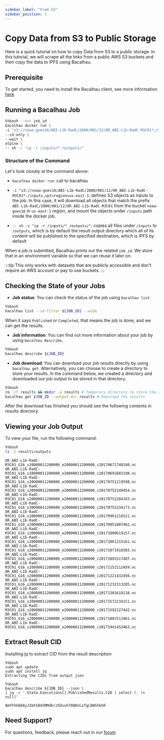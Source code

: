 ```yaml
---
sidebar_label: "From S3"
sidebar_position: 3
---
```

# Copy Data from S3 to Public Storage 

Here is a quick tutorial on how to copy Data from S3 to a public storage. In this tutorial, we will scrape all the links from a public AWS S3 buckets and then copy the data to IPFS using Bacalhau.

## Prerequisite

To get started, you need to install the Bacalhau client, see more information [here](https://docs.bacalhau.org/getting-started/installation)

## Running a Bacalhau Job


```bash
%%bash --out job_id
bacalhau docker run \
-i "s3://noaa-goes16/ABI-L1b-RadC/2000/001/12/OR_ABI-L1b-RadC-M3C01*:/inputs,opt=region=us-east-1" \
--id-only \
--wait \
alpine \
-- sh -c "cp -r /inputs/* /outputs/"
```

### Structure of the Command

Let's look closely at the command above:

- `bacalhau docker run`: call to bacalhau 

- `-i "s3://noaa-goes16/ABI-L1b-RadC/2000/001/12/OR_ABI-L1b-RadC-M3C01*:/inputs,opt=region=us-east-1`: defines S3 objects as inputs to the job. In this case, it will download all objects that match the prefix `ABI-L1b-RadC/2000/001/12/OR_ABI-L1b-RadC-M3C01` from the bucket `noaa-goes16` in `us-east-1` region, and mount the objects under `/inputs` path inside the docker job.

- `-- sh -c "cp -r /inputs/* /outputs/"`: copies all files under `/inputs` to `/outputs`, which is by default the result output directory which all of its content will be published to the specified destination, which is IPFS by default



When a job is submitted, Bacalhau prints out the related `job_id`. We store that in an environment variable so that we can reuse it later on.

:::tip
This only works with datasets that are publicly accessible and don't require an AWS account or pay to use buckets.
:::

## Checking the State of your Jobs

- **Job status**: You can check the status of the job using `bacalhau list`. 


```bash
%%bash
bacalhau list --id-filter ${JOB_ID} --wide
```

When it says `Published` or `Completed`, that means the job is done, and we can get the results.

- **Job information**: You can find out more information about your job by using `bacalhau describe`.


```bash
%%bash
bacalhau describe ${JOB_ID}
```

- **Job download**: You can download your job results directly by using `bacalhau get`. Alternatively, you can choose to create a directory to store your results. In the command below, we created a directory and downloaded our job output to be stored in that directory.


```bash
%%bash
rm -rf results && mkdir -p results # Temporary directory to store the results
bacalhau get $JOB_ID --output-dir results # Download the results
```

After the download has finished you should see the following contents in results directory.

## Viewing your Job Output

To view your file, run the following command:


```bash
%%bash
ls -1 results/outputs
```

    OR_ABI-L1b-RadC-M3C01_G16_s20000011200000_e20000011200000_c20170671748180.nc
    OR_ABI-L1b-RadC-M3C01_G16_s20000011200000_e20000011200000_c20170691603180.nc
    OR_ABI-L1b-RadC-M3C01_G16_s20000011200000_e20000011200000_c20170751219598.nc
    OR_ABI-L1b-RadC-M3C01_G16_s20000011200000_e20000011200000_c20170752149454.nc
    OR_ABI-L1b-RadC-M3C01_G16_s20000011200000_e20000011200000_c20170752204183.nc
    OR_ABI-L1b-RadC-M3C01_G16_s20000011200000_e20000011200000_c20170752234173.nc
    OR_ABI-L1b-RadC-M3C01_G16_s20000011200000_e20000011200000_c20170901216521.nc
    OR_ABI-L1b-RadC-M3C01_G16_s20000011200000_e20000011200000_c20170951807462.nc
    OR_ABI-L1b-RadC-M3C01_G16_s20000011200000_e20000011200000_c20171000619157.nc
    OR_ABI-L1b-RadC-M3C01_G16_s20000011200000_e20000011200000_c20171061215161.nc
    OR_ABI-L1b-RadC-M3C01_G16_s20000011200000_e20000011200000_c20171071918365.nc
    OR_ABI-L1b-RadC-M3C01_G16_s20000011200000_e20000011200000_c20171091517487.nc
    OR_ABI-L1b-RadC-M3C01_G16_s20000011200000_e20000011200000_c20171152112459.nc
    OR_ABI-L1b-RadC-M3C01_G16_s20000011200000_e20000011200000_c20171221432456.nc
    OR_ABI-L1b-RadC-M3C01_G16_s20000011200000_e20000011200000_c20171232313205.nc
    OR_ABI-L1b-RadC-M3C01_G16_s20000011200000_e20000011200000_c20171301618116.nc
    OR_ABI-L1b-RadC-M3C01_G16_s20000011200000_e20000011200000_c20171572234151.nc
    OR_ABI-L1b-RadC-M3C01_G16_s20000011200000_e20000011200000_c20171592127442.nc
    OR_ABI-L1b-RadC-M3C01_G16_s20000011200000_e20000011200000_c20171801512461.nc
    OR_ABI-L1b-RadC-M3C01_G16_s20000011200000_e20000011200000_c20171941452463.nc


## Extract Result CID

Installing jq to extract CID from the result description
```
%%bash
sudo apt update
sudo apt install jq
Extracting the CIDs from output json
```

```
%%bash
bacalhau describe ${JOB_ID} --json \
| jq -r '.State.Executions[].PublishedResults.CID | select (. != null)'
```
    QmYFhG668yJZmtk84SMMdbrz5Uvuh78Q8nLxTgLDWShkhR


## Need Support?

For questions, feedback, please reach out in our [forum](https://github.com/filecoin-project/bacalhau/discussions)

